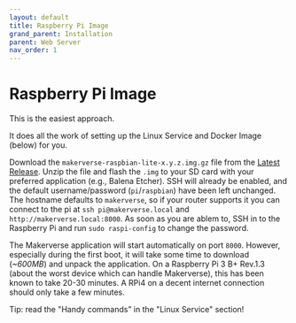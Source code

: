 ```yaml
---
layout: default
title: Raspberry Pi Image
grand_parent: Installation
parent: Web Server
nav_order: 1
---
```


# Raspberry Pi Image

This is the easiest approach.

It does all the work of setting up the Linux Service and Docker Image (below) for you.

Download the `makerverse-raspbian-lite-x.y.z.img.gz` file from the [Latest Release](github.com/makermadecnc/makerverse/releases/latest/). Unzip the file and flash the `.img` to your SD card with your preferred application (e.g., Balena Etcher). SSH will already be enabled, and the default username/password (`pi`/`raspbian`) have been left unchanged. The hostname defaults to `makerverse`, so if your router supports it you can connect to the pi at `ssh pi@makerverse.local` and `http://makerverse.local:8000`. As soon as you are ablem to, SSH in to the Raspberry Pi and run `sudo raspi-config` to change the password.

The Makerverse application will start automatically on port `8000`. However, especially during the first boot, it will take some time to download (_~600MB_) and unpack the application. On a Raspberry Pi 3 B+ Rev.1.3 (about the  worst device which can handle Makerverse), this has been known to take 20-30 minutes. A RPi4 on a decent internet connection should only take a few minutes.

Tip: read the "Handy commands" in the "Linux Service" section!
